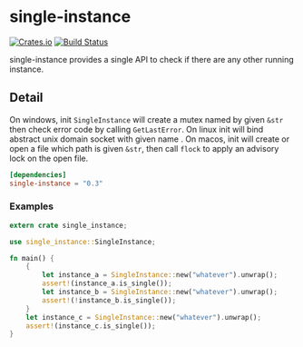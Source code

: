 single-instance
===

[![Crates.io](https://img.shields.io/crates/v/single-instance.svg)](https://crates.io/crates/single-instance)
[![Build Status](https://travis-ci.org/WLBF/single-instance.svg?branch=master)](https://travis-ci.org/WLBF/single-instance)

single-instance provides a single API to check if there are any other running instance. 

## Detail
On windows, init `SingleInstance` will create a mutex named by given `&str` then check error code by calling `GetLastError`. On linux init will bind abstract unix domain socket with given name . On macos, init will create or open a file which path is given `&str`, then call `flock` to apply an advisory lock on the open file.

```toml
[dependencies]
single-instance = "0.3"
```

### Examples
```rust
extern crate single_instance;

use single_instance::SingleInstance;

fn main() {
    {
        let instance_a = SingleInstance::new("whatever").unwrap();
        assert!(instance_a.is_single());
        let instance_b = SingleInstance::new("whatever").unwrap();
        assert!(!instance_b.is_single());
    }
    let instance_c = SingleInstance::new("whatever").unwrap();
    assert!(instance_c.is_single());
}
```
